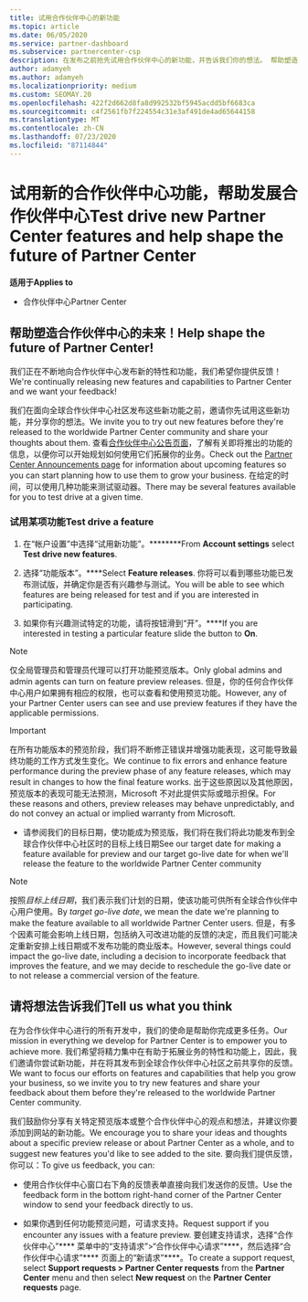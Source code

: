 ```yaml
---
title: 试用合作伙伴中心的新功能
ms.topic: article
ms.date: 06/05/2020
ms.service: partner-dashboard
ms.subservice: partnercenter-csp
description: 在发布之前抢先试用合作伙伴中心的新功能，并告诉我们你的想法。 帮助塑造合作伙伴中心的未来！
author: adamyeh
ms.author: adamyeh
ms.localizationpriority: medium
ms.custom: SEOMAY.20
ms.openlocfilehash: 422f2d662d8fa8d992532bf5945acdd5bf6683ca
ms.sourcegitcommit: c4f2561fb7f224554c31e3af491de4ad65644158
ms.translationtype: MT
ms.contentlocale: zh-CN
ms.lasthandoff: 07/23/2020
ms.locfileid: "87114844"
---
```

# <a name="test-drive-new-partner-center-features-and-help-shape-the-future-of-partner-center"></a><span data-ttu-id="e2533-104">试用新的合作伙伴中心功能，帮助发展合作伙伴中心</span><span class="sxs-lookup"><span data-stu-id="e2533-104">Test drive new Partner Center features and help shape the future of Partner Center</span></span>

<span data-ttu-id="e2533-105">**适用于**</span><span class="sxs-lookup"><span data-stu-id="e2533-105">**Applies to**</span></span>

- <span data-ttu-id="e2533-106">合作伙伴中心</span><span class="sxs-lookup"><span data-stu-id="e2533-106">Partner Center</span></span>

## <a name="help-shape-the-future-of-partner-center"></a><span data-ttu-id="e2533-107">帮助塑造合作伙伴中心的未来！</span><span class="sxs-lookup"><span data-stu-id="e2533-107">Help shape the future of Partner Center!</span></span>

<span data-ttu-id="e2533-108">我们正在不断地向合作伙伴中心发布新的特性和功能，我们希望你提供反馈！</span><span class="sxs-lookup"><span data-stu-id="e2533-108">We're continually releasing new features and capabilities to Partner Center and we want your feedback!</span></span>

<span data-ttu-id="e2533-109">我们在面向全球合作伙伴中心社区发布这些新功能之前，邀请你先试用这些新功能，并分享你的想法。</span><span class="sxs-lookup"><span data-stu-id="e2533-109">We invite you to try out new features before they're released to the worldwide Partner Center community and share your thoughts about them.</span></span> <span data-ttu-id="e2533-110">查看[合作伙伴中心公告页面](announcements/index.md)，了解有关即将推出的功能的信息，以便你可以开始规划如何使用它们拓展你的业务。</span><span class="sxs-lookup"><span data-stu-id="e2533-110">Check out the [Partner Center Announcements page](announcements/index.md) for information about upcoming features so you can start planning how to use them to grow your business.</span></span> <span data-ttu-id="e2533-111">在给定的时间，可以使用几种功能来测试驱动器。</span><span class="sxs-lookup"><span data-stu-id="e2533-111">There may be several features available for you to test drive at a given time.</span></span>

### <a name="test-drive-a-feature"></a><span data-ttu-id="e2533-112">试用某项功能</span><span class="sxs-lookup"><span data-stu-id="e2533-112">Test drive a feature</span></span>

1. <span data-ttu-id="e2533-113">在“帐户设置”中选择“试用新功能”。\*\*\*\*\*\*\*\*</span><span class="sxs-lookup"><span data-stu-id="e2533-113">From **Account settings** select **Test drive new features**.</span></span>

2. <span data-ttu-id="e2533-114">选择“功能版本”。\*\*\*\*</span><span class="sxs-lookup"><span data-stu-id="e2533-114">Select **Feature releases**.</span></span> <span data-ttu-id="e2533-115">你将可以看到哪些功能已发布测试版，并确定你是否有兴趣参与测试。</span><span class="sxs-lookup"><span data-stu-id="e2533-115">You will be able to see which features are being released for test and if you are interested in participating.</span></span>

3. <span data-ttu-id="e2533-116">如果你有兴趣测试特定的功能，请将按钮滑到“开”。\*\*\*\*</span><span class="sxs-lookup"><span data-stu-id="e2533-116">If you are interested in testing a particular feature slide the button to **On**.</span></span>

> [!NOTE]  
> <span data-ttu-id="e2533-117">仅全局管理员和管理员代理可以打开功能预览版本。</span><span class="sxs-lookup"><span data-stu-id="e2533-117">Only global admins and admin agents can turn on feature preview releases.</span></span> <span data-ttu-id="e2533-118">但是，你的任何合作伙伴中心用户如果拥有相应的权限，也可以查看和使用预览功能。</span><span class="sxs-lookup"><span data-stu-id="e2533-118">However, any of your Partner Center users can see and use preview features if they have the applicable permissions.</span></span>

> [!IMPORTANT]  
> <span data-ttu-id="e2533-119">在所有功能版本的预览阶段，我们将不断修正错误并增强功能表现，这可能导致最终功能的工作方式发生变化。</span><span class="sxs-lookup"><span data-stu-id="e2533-119">We continue to fix errors and enhance feature performance during the preview phase of any feature releases, which may result in changes to how the final feature works.</span></span> <span data-ttu-id="e2533-120">出于这些原因以及其他原因，预览版本的表现可能无法预测，Microsoft 不对此提供实际或暗示担保。</span><span class="sxs-lookup"><span data-stu-id="e2533-120">For these reasons and others, preview releases may behave unpredictably, and do not convey an actual or implied warranty from Microsoft.</span></span>

- <span data-ttu-id="e2533-121">请参阅我们的目标日期，使功能成为预览版，我们将在我们将此功能发布到全球合作伙伴中心社区时的目标上线日期</span><span class="sxs-lookup"><span data-stu-id="e2533-121">See our target date for making a feature available for preview and our target go-live date for when we'll release the feature to the worldwide Partner Center community</span></span>

> [!NOTE]  
> <span data-ttu-id="e2533-122">按照*目标上线日期*，我们表示我们计划的日期，使该功能可供所有全球合作伙伴中心用户使用。</span><span class="sxs-lookup"><span data-stu-id="e2533-122">By *target go-live date*, we mean the date we're planning to make the feature available to all worldwide Partner Center users.</span></span> <span data-ttu-id="e2533-123">但是，有多个因素可能会影响上线日期，包括纳入可改进功能的反馈的决定，而且我们可能决定重新安排上线日期或不发布功能的商业版本。</span><span class="sxs-lookup"><span data-stu-id="e2533-123">However, several things could impact the go-live date, including a decision to incorporate feedback that improves the feature, and we may decide to reschedule the go-live date or to not release a commercial version of the feature.</span></span>  
 
## <a name="tell-us-what-you-think"></a><span data-ttu-id="e2533-124">请将想法告诉我们</span><span class="sxs-lookup"><span data-stu-id="e2533-124">Tell us what you think</span></span>

<span data-ttu-id="e2533-125">在为合作伙伴中心进行的所有开发中，我们的使命是帮助你完成更多任务。</span><span class="sxs-lookup"><span data-stu-id="e2533-125">Our mission in everything we develop for Partner Center is to empower you to achieve more.</span></span> <span data-ttu-id="e2533-126">我们希望将精力集中在有助于拓展业务的特性和功能上，因此，我们邀请你尝试新功能，并在将其发布到全球合作伙伴中心社区之前共享你的反馈。</span><span class="sxs-lookup"><span data-stu-id="e2533-126">We want to focus our efforts on features and capabilities that help you grow your business, so we invite you to try new features and share your feedback about them before they're released to the worldwide Partner Center community.</span></span> 

<span data-ttu-id="e2533-127">我们鼓励你分享有关特定预览版本或整个合作伙伴中心的观点和想法，并建议你要添加到网站的新功能。</span><span class="sxs-lookup"><span data-stu-id="e2533-127">We encourage you to share your ideas and thoughts about a specific preview release or about Partner Center as a whole, and to suggest new features you'd like to see added to the site.</span></span> <span data-ttu-id="e2533-128">要向我们提供反馈，你可以：</span><span class="sxs-lookup"><span data-stu-id="e2533-128">To give us feedback, you can:</span></span>  

- <span data-ttu-id="e2533-129">使用合作伙伴中心窗口右下角的反馈表单直接向我们发送你的反馈。</span><span class="sxs-lookup"><span data-stu-id="e2533-129">Use the feedback form in the bottom right-hand corner of the Partner Center window to send your feedback directly to us.</span></span> 

- <span data-ttu-id="e2533-130">如果你遇到任何功能预览问题，可请求支持。</span><span class="sxs-lookup"><span data-stu-id="e2533-130">Request support if you encounter any issues with a feature preview.</span></span> <span data-ttu-id="e2533-131">要创建支持请求，选择“合作伙伴中心”\*\*\*\* 菜单中的“支持请求”>“合作伙伴中心请求”\*\*\*\*，然后选择“合作伙伴中心请求”\*\*\*\* 页面上的“新请求”\*\*\*\*。</span><span class="sxs-lookup"><span data-stu-id="e2533-131">To create a support request, select **Support requests > Partner Center requests** from the **Partner Center** menu and then select **New request** on the **Partner Center requests** page.</span></span>



